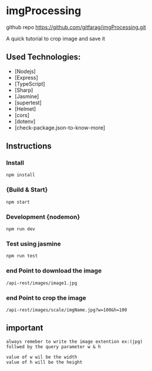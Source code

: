 # imgProcessing

github repo https://github.com/gitfarag/imgProcessing.git


A quick tutorial to crop image and save it

## Used Technologies:

- [Nodejs]
- [Express]
- [TypeScript]
- [Sharp]
- [Jasmine]
- [supertest]
- [Helmet]
- [cors]
- [dotenv]
- [check-package.json-to-know-more]
## Instructions

### Install

```
npm install
```

###  {Build & Start}

```
npm start
```

### Development {nodemon}

```
npm run dev
```

### Test using jasmine

```
npm run test
```


### end Point to download the image

```
/api-rest/images/image1.jpg
```
### end Point to crop the image


```
/api-rest/images/scale/imgName.jpg?w=100&h=100
```
## important
```````
always remeber to write the image extention ex:(jpg)
follwed by the query parameter w & h
```````
```````
value of w wil be the width
value of h will be the height
